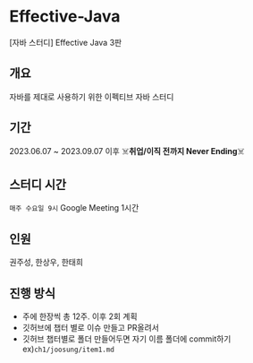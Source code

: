 # Effective-Java
[자바 스터디] Effective Java 3판

## 개요

자바를 제대로 사용하기 위한 이펙티브 자바 스터디 

## 기간

2023.06.07 ~ 2023.09.07 이후 ☠️**취업/이직 전까지 Never Ending**☠️

## 스터디 시간

`매주 수요일 9시` Google Meeting 1시간

## 인원

권주성, 한상우, 한태희

## 진행 방식

- 주에 한장씩 총 12주. 이후 2회 계획
- 깃허브에 챕터 별로 이슈 만들고 PR올려서
- 깃허브 챕터별로 폴더 만들어두면 자기 이름 폴더에 commit하기 ex)`ch1/joosung/item1.md`


